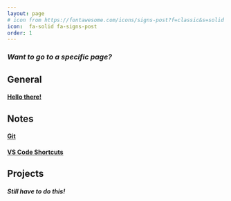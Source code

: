 ```yaml
---
layout: page
# icon from https://fontawesome.com/icons/signs-post?f=classic&s=solid
icon:  fa-solid fa-signs-post
order: 1
---
```

<!-- 
Default Chirpy layouts are:
archives
categories
category
compress
default
home
page
post
tag
tags
-->

### *Want to go to a specific page?*

## General

#### [Hello there!][hello]

## Notes

#### [Git][git-notes]

#### [VS Code Shortcuts][vscode-shortcuts]

## Projects

#### *Still have to do this!*

<!-- Links List -->
[git-notes]:../posts/git_notes/
[hello]:../posts/hello/
[vscode-shortcuts]:../posts/vscode_shortcuts/